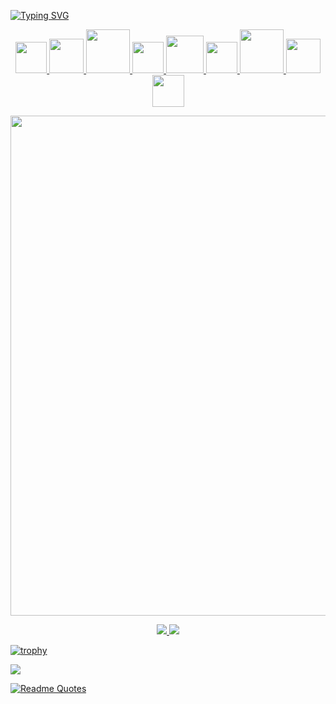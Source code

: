[![Typing SVG](https://readme-typing-svg.herokuapp.com?size=25&duration=3500&color=001BF7&background=FFFFFF00&center=true&vCenter=true&multiline=true&width=650&height=110&lines=Hi+there!+I'm+Siarhei+%F0%9F%A6%B8%E2%80%8D%E2%99%82%EF%B8%8F;QA+Engineer+from+Minsk%2C+Belarus;Welcome+to+my+GitHub+and+Have+a+good+day!+%F0%9F%98%89)](https://git.io/typing-svg)


<div>
  <p align='center'>
       <a href ="https://github.com/sergnn/HOMEWORKS/tree/main/GITBASH">
    <img src="https://gitforwindows.org/img/gwindows_logo.png" width="50px"/>
    <a href ="https://github.com/sergnn/HOMEWORKS/tree/main/POSTMAN">
  <img src="https://cdn.worldvectorlogo.com/logos/postman.svg" width="55px"/>
      <a href ="https://github.com/sergnn/HOMEWORKS/tree/main/JAVASCRIPT">
  <img src="https://thumbs.dreamstime.com/b/javascript-logo-javascript-logo-white-background-vector-format-available-136765881.jpg" width="70px"/>
     <a href ="https://github.com/sergnn/HOMEWORKS/tree/main/DEVTOOLS">
  <img src="https://1.bp.blogspot.com/-1iivg2d8Pyg/V0k2fS89VmI/AAAAAAAADOE/PYCdhBzfkzQZ_UA3d1bV1stz54AjrB6WACLcB/s1600/logo_chromium.png" width="50px"/>
	   <a href ="https://github.com/sergnn/HOMEWORKS/tree/main/SQL">
  <img src="https://thumbs.dreamstime.com/b/sql-icon-sql-icon-simple-vetor-icon-125045332.jpg" width="60px"/>
	   <a href ="https://github.com/sergnn/HOMEWORKS/tree/main/WEB%20FORM%20TESTING">
  <img src="https://www.kindpng.com/picc/m/75-755095_bug-insect-ladybird-animal-logo-for-pest-control.png" width="50px"/>
  <a href ="https://github.com/sergnn/HOMEWORKS/tree/main/MOBILE%20TESTING">
  <img src="https://www.kindpng.com/picc/m/17-179209_showdown-of-ios-9-vs-android-m-android.png" width="70px"/>
       <a href ="https://github.com/sergnn/HOMEWORKS/tree/main/SOFTWARE%20TESTING%20CONFERENCE">
  <img src ="https://www.supplyninjas.co/wp-content/uploads/2022/03/quality-assurance1.jpg" width=55px'>
      <a href ="https://github.com/sergnn/HOMEWORKS/tree/main/CHARLES">
  <img src ="https://davidwalsh.name/demo/charlesproxyicon.svg" width=51px'>
         </a>
     </p>
  </div> 
          <div>
               <p align='center'>
                 <img src="https://media1.giphy.com/media/BpS6k9mXoDiZa/giphy.gif?cid=790b76117a5d16d65e293ce38054646a70f9acc8fda68ab6&rid=giphy.gif&ct=g" width="800" />
               <p/>
               <div/>
</div>
                <div id="badges">
                  <p align='center'>
  <a href="https://t.me/sergjnn">
    <img src="https://img.shields.io/badge/Telegram-2CA5E0?style=for-the-badge&logo=telegram&logoColor=white"/>
  </a>
  <a href="https://www.linkedin.com/in/sergnn/">
    <img src="https://img.shields.io/badge/linkedin-%230077B5.svg?style=for-the-badge&logo=linkedin&logoColor=white"/>
   </a>
        <p/>
</div>

[![trophy](https://github-profile-trophy.vercel.app/?username=sergnn&theme=matrix&title=Commits,Repositories,Followers,PullRequest&no-frame=true)](https://github.com/ryo-ma/github-profile-trophy)

![](https://komarev.com/ghpvc/?username=sergnn)

[![Readme Quotes](https://quotes-github-readme.vercel.app/api?type=horizontal&theme=radical)](https://github.com/piyushsuthar/github-readme-quotes)